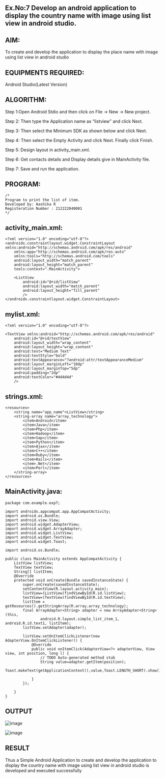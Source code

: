 ## Ex.No:7 Develop an android application to display the country name with image using list view in android studio.
## AIM:
To create and develop the application to display the place name with image using list view in android studio

## EQUIPMENTS REQUIRED:
Android Studio(Latest Version)

## ALGORITHM:
Step 1:Open Android Stdio and then click on File -> New -> New project.

Step 2: Then type the Application name as “listview″ and click Next.

Step 3: Then select the Minimum SDK as shown below and click Next.

Step 4: Then select the Empty Activity and click Next. Finally click Finish.

Step 5: Design layout in activity_main.xml.

Step 6: Get contacts details and Display details give in MainActivity file.

Step 7: Save and run the application.

## PROGRAM:
```
/*
Program to print the list of item.
Developed by: Aashika R
Registeration Number : 212222040001
*/
```

## activity_main.xml:
```
<?xml version="1.0" encoding="utf-8"?>
<androidx.constraintlayout.widget.ConstraintLayout xmlns:android="http://schemas.android.com/apk/res/android"
    xmlns:app="http://schemas.android.com/apk/res-auto"
    xmlns:tools="http://schemas.android.com/tools"
    android:layout_width="match_parent"
    android:layout_height="match_parent"
    tools:context=".MainActivity">

    <ListView
        android:id="@+id/listView"
        android:layout_width="match_parent"
        android:layout_height="fill_parent"
        />
</androidx.constraintlayout.widget.ConstraintLayout>
```

## mylist.xml:
```
<?xml version="1.0" encoding="utf-8"?>

<TextView xmlns:android="http://schemas.android.com/apk/res/android"
    android:id="@+id/textView"
    android:layout_width="wrap_content"
    android:layout_height="wrap_content"
    android:text="Medium Text"
    android:textStyle="bold"
    android:textAppearance="?android:attr/textAppearanceMedium"
    android:layout_marginLeft="10dp"
    android:layout_marginTop="5dp"
    android:padding="2dp"
    android:textColor="#4d4d4d"
    />
```

## strings.xml:
```
<resources>
    <string name="app_name">ListView</string>
    <string-array name="array_technology">
        <item>Android</item>
        <item>Java</item>
        <item>Php</item>
        <item>Hadoop</item>
        <item>Sap</item>
        <item>Python</item>
        <item>Ajax</item>
        <item>C++</item>
        <item>Ruby</item>
        <item>Rails</item>
        <item>.Net</item>
        <item>Perl</item>
    </string-array>
</resources>
```

## MainActivity.java:
```
package com.example.exp7;

import androidx.appcompat.app.AppCompatActivity;
import android.os.Bundle;
import android.view.View;
import android.widget.AdapterView;
import android.widget.ArrayAdapter;
import android.widget.ListView;
import android.widget.TextView;
import android.widget.Toast;

import android.os.Bundle;

public class MainActivity extends AppCompatActivity {
    ListView listView;
    TextView textView;
    String[] listItem;
    @Override
    protected void onCreate(Bundle savedInstanceState) {
        super.onCreate(savedInstanceState);
        setContentView(R.layout.activity_main);
        listView=(ListView)findViewById(R.id.listView);
        textView=(TextView)findViewById(R.id.textView);
        listItem = getResources().getStringArray(R.array.array_technology);
        final ArrayAdapter<String> adapter = new ArrayAdapter<String>(this,
                android.R.layout.simple_list_item_1, android.R.id.text1, listItem);
        listView.setAdapter(adapter);

        listView.setOnItemClickListener(new AdapterView.OnItemClickListener() {
            @Override
            public void onItemClick(AdapterView<?> adapterView, View view, int position, long l) {
                // TODO Auto-generated method stub
                String value=adapter.getItem(position);
                Toast.makeText(getApplicationContext(),value,Toast.LENGTH_SHORT).show();

            }
        });

    }
}
```

## OUTPUT
![image](https://github.com/user-attachments/assets/f63f7628-2894-49a9-8db4-ffdd4eaea12b)

![image](https://github.com/user-attachments/assets/c98fddd5-07c5-42b7-b645-a549ec5d5c02)


## RESULT
Thus a Simple Android Application to create and develop the application to display the country name with image using list view in android studio is developed and executed successfully
